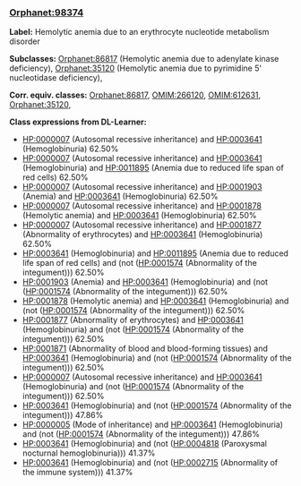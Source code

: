 
### [Orphanet:98374](http://www.orpha.net/ORDO/Orphanet_98374)
**Label:** Hemolytic anemia due to an erythrocyte nucleotide metabolism disorder

**Subclasses:** [Orphanet:86817](http://www.orpha.net/ORDO/Orphanet_86817) (Hemolytic anemia due to adenylate kinase deficiency), [Orphanet:35120](http://www.orpha.net/ORDO/Orphanet_35120) (Hemolytic anemia due to pyrimidine 5' nucleotidase deficiency), 

**Corr. equiv. classes:** [Orphanet:86817](http://www.orpha.net/ORDO/Orphanet_86817), [OMIM:266120](http://purl.obolibrary.org/obo/OMIM_266120), [OMIM:612631](http://purl.obolibrary.org/obo/OMIM_612631), [Orphanet:35120](http://www.orpha.net/ORDO/Orphanet_35120), 

**Class expressions from DL-Learner:**

- [HP:0000007](http://purl.obolibrary.org/obo/HP_0000007) (Autosomal recessive inheritance) and [HP:0003641](http://purl.obolibrary.org/obo/HP_0003641) (Hemoglobinuria) 62.50%
- [HP:0000007](http://purl.obolibrary.org/obo/HP_0000007) (Autosomal recessive inheritance) and [HP:0003641](http://purl.obolibrary.org/obo/HP_0003641) (Hemoglobinuria) and [HP:0011895](http://purl.obolibrary.org/obo/HP_0011895) (Anemia due to reduced life span of red cells) 62.50%
- [HP:0000007](http://purl.obolibrary.org/obo/HP_0000007) (Autosomal recessive inheritance) and [HP:0001903](http://purl.obolibrary.org/obo/HP_0001903) (Anemia) and [HP:0003641](http://purl.obolibrary.org/obo/HP_0003641) (Hemoglobinuria) 62.50%
- [HP:0000007](http://purl.obolibrary.org/obo/HP_0000007) (Autosomal recessive inheritance) and [HP:0001878](http://purl.obolibrary.org/obo/HP_0001878) (Hemolytic anemia) and [HP:0003641](http://purl.obolibrary.org/obo/HP_0003641) (Hemoglobinuria) 62.50%
- [HP:0000007](http://purl.obolibrary.org/obo/HP_0000007) (Autosomal recessive inheritance) and [HP:0001877](http://purl.obolibrary.org/obo/HP_0001877) (Abnormality of erythrocytes) and [HP:0003641](http://purl.obolibrary.org/obo/HP_0003641) (Hemoglobinuria) 62.50%
- [HP:0003641](http://purl.obolibrary.org/obo/HP_0003641) (Hemoglobinuria) and [HP:0011895](http://purl.obolibrary.org/obo/HP_0011895) (Anemia due to reduced life span of red cells) and (not ([HP:0001574](http://purl.obolibrary.org/obo/HP_0001574) (Abnormality of the integument))) 62.50%
- [HP:0001903](http://purl.obolibrary.org/obo/HP_0001903) (Anemia) and [HP:0003641](http://purl.obolibrary.org/obo/HP_0003641) (Hemoglobinuria) and (not ([HP:0001574](http://purl.obolibrary.org/obo/HP_0001574) (Abnormality of the integument))) 62.50%
- [HP:0001878](http://purl.obolibrary.org/obo/HP_0001878) (Hemolytic anemia) and [HP:0003641](http://purl.obolibrary.org/obo/HP_0003641) (Hemoglobinuria) and (not ([HP:0001574](http://purl.obolibrary.org/obo/HP_0001574) (Abnormality of the integument))) 62.50%
- [HP:0001877](http://purl.obolibrary.org/obo/HP_0001877) (Abnormality of erythrocytes) and [HP:0003641](http://purl.obolibrary.org/obo/HP_0003641) (Hemoglobinuria) and (not ([HP:0001574](http://purl.obolibrary.org/obo/HP_0001574) (Abnormality of the integument))) 62.50%
- [HP:0001871](http://purl.obolibrary.org/obo/HP_0001871) (Abnormality of blood and blood-forming tissues) and [HP:0003641](http://purl.obolibrary.org/obo/HP_0003641) (Hemoglobinuria) and (not ([HP:0001574](http://purl.obolibrary.org/obo/HP_0001574) (Abnormality of the integument))) 62.50%
- [HP:0000007](http://purl.obolibrary.org/obo/HP_0000007) (Autosomal recessive inheritance) and [HP:0003641](http://purl.obolibrary.org/obo/HP_0003641) (Hemoglobinuria) and (not ([HP:0001574](http://purl.obolibrary.org/obo/HP_0001574) (Abnormality of the integument))) 62.50%
- [HP:0003641](http://purl.obolibrary.org/obo/HP_0003641) (Hemoglobinuria) and (not ([HP:0001574](http://purl.obolibrary.org/obo/HP_0001574) (Abnormality of the integument))) 47.86%
- [HP:0000005](http://purl.obolibrary.org/obo/HP_0000005) (Mode of inheritance) and [HP:0003641](http://purl.obolibrary.org/obo/HP_0003641) (Hemoglobinuria) and (not ([HP:0001574](http://purl.obolibrary.org/obo/HP_0001574) (Abnormality of the integument))) 47.86%
- [HP:0003641](http://purl.obolibrary.org/obo/HP_0003641) (Hemoglobinuria) and (not ([HP:0004818](http://purl.obolibrary.org/obo/HP_0004818) (Paroxysmal nocturnal hemoglobinuria))) 41.37%
- [HP:0003641](http://purl.obolibrary.org/obo/HP_0003641) (Hemoglobinuria) and (not ([HP:0002715](http://purl.obolibrary.org/obo/HP_0002715) (Abnormality of the immune system))) 41.37%


